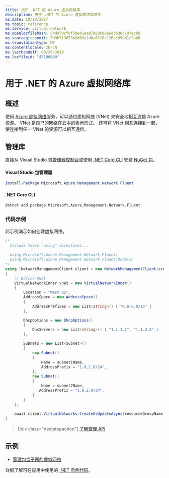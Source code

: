 ```yaml
---
title: 用于 .NET 的 Azure 虚拟网络库
description: 用于 .NET 的 Azure 虚拟网络库参考
ms.date: 10/19/2017
ms.topic: reference
ms.service: virtual-network
ms.openlocfilehash: 54dd79cf0f5bed1eab7b606b8a6e3b30c797ecd0
ms.sourcegitcommit: 5d9b713653b3d03e1d0a67f6e126ee399d1c2a60
ms.translationtype: HT
ms.contentlocale: zh-CN
ms.lasthandoff: 09/26/2018
ms.locfileid: "47190660"
---
```

# <a name="azure-virtual-network-libraries-for-net"></a>用于 .NET 的 Azure 虚拟网络库

## <a name="overview"></a>概述
使用 [Azure 虚拟网络](/azure/virtual-network/virtual-networks-overview)服务，可以通过虚拟网络 (VNet) 来安全地相互连接 Azure 资源。 VNet 是自己的网络在云中的表示形式。 还可将 VNet 相互连接到一起，使连接到任一 VNet 的资源可以相互通信。 

## <a name="management-library"></a>管理库

直接从 Visual Studio [包管理器控制台][PackageManager]或使用 [.NET Core CLI][DotNetCLI] 安装 [NuGet 包](https://www.nuget.org/packages/Microsoft.Azure.Management.Network.Fluent)。

#### <a name="visual-studio-package-manager"></a>Visual Studio 包管理器

```powershell
Install-Package Microsoft.Azure.Management.Network.Fluent
```

#### <a name="net-core-cli"></a>.NET Core CLI

```bash
dotnet add package Microsoft.Azure.Management.Network.Fluent
```

### <a name="code-example"></a>代码示例
此示例演示如何创建虚拟网络。

```csharp
/* 
  Include these "using" directives...
  
  using Microsoft.Azure.Management.Network.Fluent;
  using Microsoft.Azure.Management.Network.Fluent.Models;
*/
using (NetworkManagementClient client = new NetworkManagementClient(credentials))
{
    // Define VNet
    VirtualNetworkInner vnet = new VirtualNetworkInner()
    {
        Location = "West US",
        AddressSpace = new AddressSpace()
        {
            AddressPrefixes = new List<string>() { "0.0.0.0/16" }
        },

        DhcpOptions = new DhcpOptions()
        {
            DnsServers = new List<string>() { "1.1.1.1", "1.1.2.4" }
        },

        Subnets = new List<Subnet>()
        {
            new Subnet()
            {
                Name = subnet1Name,
                AddressPrefix = "1.0.1.0/24",
            },
            new Subnet()
            {
                Name = subnet2Name,
               AddressPrefix = "1.0.2.0/24",
            }
        }
    };
    
    await client.VirtualNetworks.CreateOrUpdateAsync(resourceGroupName, vNetName, vnet);
}

```

> [!div class="nextstepaction"]
> [了解管理 API](/dotnet/api/overview/azure/network/management)

## <a name="samples"></a>示例
- [管理包含子网的虚拟网络](https://github.com/Azure-Samples/network-dotnet-manage-virtual-network)

详细了解可在应用中使用的 [.NET 示例代码](https://azure.microsoft.com/resources/samples/?platform=dotnet)。


[PackageManager]: https://docs.microsoft.com/nuget/tools/package-manager-console 
[DotNetCLI]: https://docs.microsoft.com/dotnet/core/tools/dotnet-add-package 

